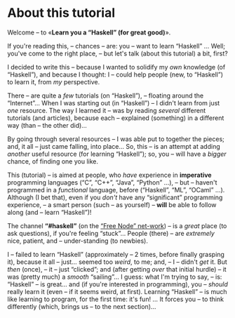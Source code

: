 # About this tutorial

Welcome – to «**Learn you a “Haskell” (for great good)**».

If you're reading this, – chances – are: you – want to learn “Haskell” … Well; you've come to the right place, – but let's talk (about this tutorial) a bit, first?

I decided to write this – because I wanted to solidify my *own* knowledge (of “Haskell”), and because I thought: I – could help people (new, to “Haskell”) to learn it, from *my* perspective. 

There – are quite a *few* tutorials (on “Haskell”), – floating around the “Internet”… When I was starting out (in “Haskell”) – I didn't learn from just *one* resource. The way I learned it – was by reading *several* different tutorials (and articles), because each – explained (something) in a different way (than – the other did)… 

By going through several resources – I was able put to together the pieces; and, it all – just came falling, into place… So, this – is an attempt at adding *another* useful resource (for learning “Haskell”); so, you – will have a *bigger* chance, of finding one you like.

This (tutorial) – is aimed at people, who *have* experience in **imperative** programming languages (“C”, “C++”, “Java”, “Python” …), – but – haven't programmed in a *functional* language, before (“Haskell”, “ML”, “OCaml” …). Although (I bet that), even if you *don't* have any “significant” programming experience, – a smart person (such – as yourself) – **will** be able to follow along (and – learn “Haskell”)!

The channel **“#haskell”** (on the [“Free Node” net-work](https://freenode.net/)) – is a *great* place (to ask questions), if you're feeling “stuck”… People (there) – are *extremely* nice, patient, and – under-standing (to newbies).

I – failed to learn “Haskell” (approximately – 2 times, before finally grasping it), because it all – just… seemed too *weird*, to me; and, – I – didn't *get* it. But *then* (once), – it – just “clicked”; and (after getting *over* that initial hurdle) – it was (pretty much) a *smooth* “sailing”… I guess: what I'm trying to say, – is: “Haskell” – is great… and (if you're interested in programming), you – *should* really learn it (even – if it seems weird, at first). Learning “Haskell” – is much like learning to program, for the first time: it's fun! … It forces you – to think differently (which, brings us – to the next section)…
